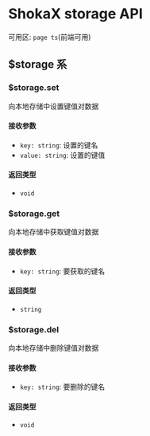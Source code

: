# ShokaX storage API

可用区: `page ts`(前端可用)

## $storage 系

### $storage.set

向本地存储中设置键值对数据

#### 接收参数

- `key: string`: 设置的键名
- `value: string`: 设置的键值

#### 返回类型

- `void`

### $storage.get

向本地存储中获取键值对数据

#### 接收参数

- `key: string`: 要获取的键名

#### 返回类型

- `string`

### $storage.del

向本地存储中删除键值对数据

#### 接收参数

- `key: string`: 要删除的键名

#### 返回类型

- `void`

